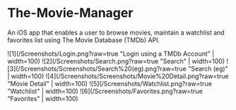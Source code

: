 # The-Movie-Manager
An iOS app that enables a user to browse movies, maintain a watchlist and favorites list using The Movie Database (TMDb) API.

![1](/Screenshots/Login.png?raw=true "Login using a TMDb Account" | width=100)
![2](/Screenshots/Search.png?raw=true "Search" | width=100)
![3](/Screenshots/Screenshots/Search%20(eg).png?raw=true "Search (eg)" | width=100)
![4](/Screenshots/Screenshots/Movie%20Detail.png?raw=true "Movie Detail" | width=100)
![5](/Screenshots/Watchlist.png?raw=true "Watchlist" | width=100)
![6](/Screenshots/Favorites.png?raw=true "Favorites" | width=100)
